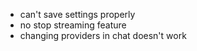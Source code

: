 -   can't save settings properly
-   no stop streaming feature
-   changing providers in chat doesn't work
